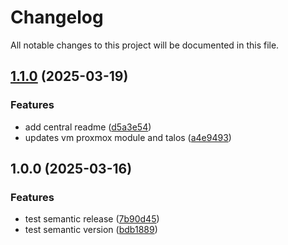 # Changelog

All notable changes to this project will be documented in this file.

## [1.1.0](https://github.com/mombe090/tf-modules/compare/v1.0.0...v1.1.0) (2025-03-19)


### Features

* add central readme ([d5a3e54](https://github.com/mombe090/tf-modules/commit/d5a3e543d4428ea3ecf4161525a5b61cb6f0fea2))
* updates vm proxmox module and talos ([a4e9493](https://github.com/mombe090/tf-modules/commit/a4e94933a3c6751ebc780a5bd6d75dddbe42f050))

## 1.0.0 (2025-03-16)


### Features

* test semantic release ([7b90d45](https://github.com/mombe090/tf-modules/commit/7b90d4579818d55077e52fa623e1d00bab2e0ff6))
* test semantic version ([bdb1889](https://github.com/mombe090/tf-modules/commit/bdb1889780e938042a2ab46da2cf4f2b8264a559))

